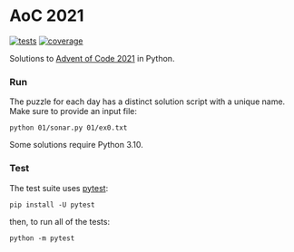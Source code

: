 # AoC 2021

[![tests](https://github.com/spadix0/AoC2021/actions/workflows/test.yml/badge.svg)](https://github.com/spadix0/AoC2021/actions)
[![coverage](https://coveralls.io/repos/github/spadix0/AoC2021/badge.svg)](https://coveralls.io/github/spadix0/AoC2021)

Solutions to [Advent of Code 2021] in Python.


### Run

The puzzle for each day has a distinct solution script with a unique name.
Make sure to provide an input file:

    python 01/sonar.py 01/ex0.txt

Some solutions require Python 3.10.


### Test

The test suite uses [pytest]:

    pip install -U pytest

then, to run all of the tests:

    python -m pytest


[Advent of Code 2021]: https://adventofcode.com/2021
[pytest]: https://pytest.org

